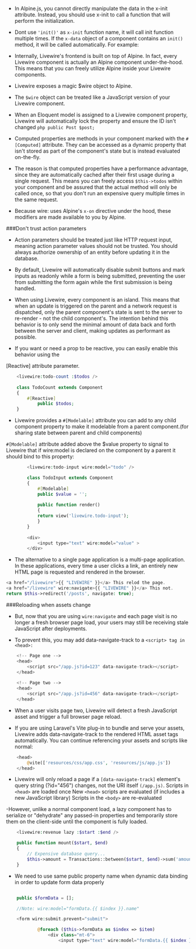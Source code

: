 - In Alpine.js, you cannot directly manipulate the data in the x-init attribute. Instead, you should use x-init to call a function that will perform the initialization.

- Dont use `'init()'` as `x-init` function name, it will call init function multiple times.
If the `x-data` object of a component contains an `init()` method, it will be called automatically. For example:

- Internally, Livewire's frontend is built on top of Alpine. In fact, every Livewire component is actually an Alpine component under-the-hood. This means that you can freely utilize Alpine inside your Livewire components.

- Livewire exposes a magic $wire object to Alpine.

- The `$wire` object can be treated like a JavaScript version of your Livewire component.

- When an Eloquent model is assigned to a Livewire component property, Livewire will automatically lock the property and ensure the ID isn't changed
`php public Post $post; `

- Computed properties are methods in your component marked with the `#[Computed]` attribute. They can be accessed as a dynamic property that isn't stored as part of the component's state but is instead evaluated on-the-fly.

- The reason is that computed properties have a performance advantage, since they are automatically cached after their first usage during a single request. This means you can freely access `$this->todos` within your component and be assured that the actual method will only be called once, so that you don't run an expensive query multiple times in the same request.

- Because wire: uses Alpine's `x-on` directive under the hood, these modifiers are made available to you by Alpine.

###Don't trust action parameters
- Action parameters should be treated just like HTTP request input, meaning action parameter values should not be trusted. You should always authorize ownership of an entity before updating it in the database.

- By default, Livewire will automatically disable submit buttons and mark inputs as readonly while a form is being submitted, preventing the user from submitting the form again while the first submission is being handled.

- When using Livewire, every component is an island. This means that when an update is triggered on the parent and a network request is dispatched, only the parent component's state is sent to the server to re-render - not the child component's. The intention behind this behavior is to only send the minimal amount of data back and forth between the server and client, making updates as performant as possible.

- If you want or need a prop to be reactive, you can easily enable this behavior using the 

[Reactive] attribute parameter.
```php
    <livewire:todo-count :$todos />
    	
	class TodoCount extends Component
	{
	    #[Reactive] 
    	    public $todos;
	}
```

- Livewire provides a `#[Modelable]` attribute you can add to any child component property to make it modelable from a parent component.(for sharing state between parent and child components)

`#[Modelable]` attribute added above the $value property to signal to Livewire that if wire:model is declared on the component by a parent it should bind to this property:
	
```php
    	<livewire:todo-input wire:model="todo" /> 

		class TodoInput extends Component
		{
		    #[Modelable] 
		    public $value = '';
		 
		    public function render()
		    {
			return view('livewire.todo-input');
		    }
		}
		
		<div>
		    <input type="text" wire:model="value" >
		</div>
```

- The alternative to a single page application is a multi-page application. In these applications, every time a user clicks a link, an entirely new HTML page is requested and rendered in the browser.

```php
<a href="/livewire">{{ "LIVEWIRE" }}</a> This relod the page.
<a href="/livewire" wire:navigate>{{ "LIVEWIRE" }}</a> This not.
return $this->redirect('/posts', navigate: true);
```

###Reloading when assets change
- But, now that you are using `wire:navigate` and each page visit is no longer a fresh browser page load, your users may still be receiving stale JavaScript after deployments.

- To prevent this, you may add data-navigate-track to a `<script> tag in <head>:`

```php
	<!-- Page one -->
	<head>
	    <script src="/app.js?id=123" data-navigate-track></script>
	</head>
	 
	<!-- Page two -->
	<head>
	    <script src="/app.js?id=456" data-navigate-track></script>
	</head>
```

- When a user visits page two, Livewire will detect a fresh JavaScript asset and trigger a full browser page reload.

		
- If you are using Laravel's Vite plug-in to bundle and serve your assets, Livewire adds data-navigate-track to the rendered HTML asset tags automatically. You can continue referencing your assets and scripts like normal:

```php
	<head>
	    @vite(['resources/css/app.css', 'resources/js/app.js'])
	</head>
```

- Livewire will only reload a page if a `[data-navigate-track]` element's query string (?id="456") changes, not the URI itself `(/app.js)`.
Scripts in `<head>` are loaded once	
New `<head>` scripts are evaluated (if includes a new JavaScript library)
Scripts in the `<body>` are re-evaluated

-However, unlike a normal component load, a lazy component has to serialize or "dehydrate" any passed-in properties and temporarily store them on the client-side until the component is fully loaded.

```php
	<livewire:revenue lazy :$start :$end />

	public function mount($start, $end)
	{
		// Expensive database query...
		$this->amount = Transactions::between($start, $end)->sum('amount');
	}
```

- We need to use same public property name when dynamic data binding in order to update form data properly

```php

    public $formData = [];

	//Note: wire:model="formData.{{ $index }}.name"

	<form wire:submit.prevent="submit">

			@foreach ($this->formData as $index => $item)
				<div class="mt-6">
					<input type="text" wire:model="formData.{{ $index }}.name" value="{{ $item['name'] }}">

```




		
		
		
